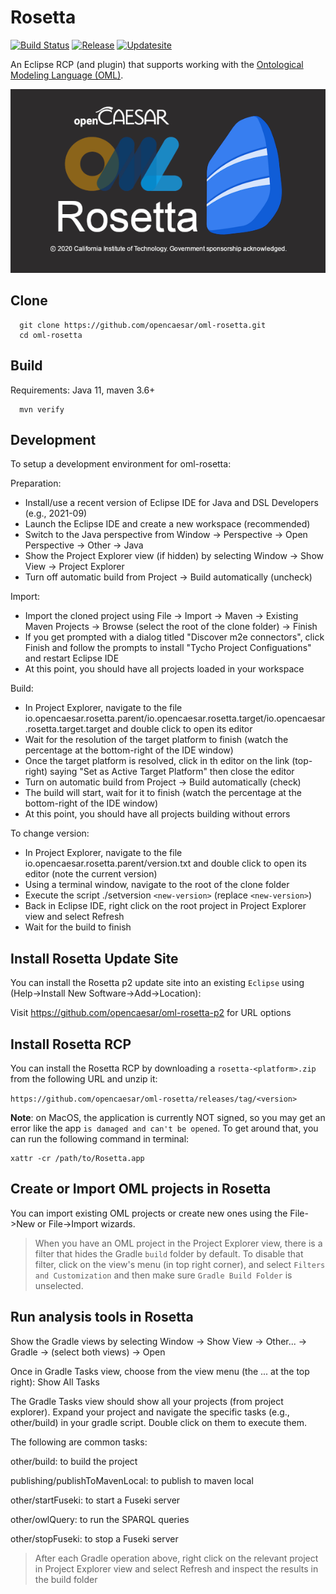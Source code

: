 # Rosetta

[![Build Status](https://app.travis-ci.com/opencaesar/oml-rosetta.svg?branch=master)](https://app.travis-ci.com/github/opencaesar/oml-rosetta)
[![Release](https://img.shields.io/github/v/release/opencaesar/oml-rosetta?label=download)](https://github.com/opencaesar/oml-rosetta/releases/latest)
[![Updatesite](https://img.shields.io/badge/p2-updatesite-yellow.svg?longCache=true)](https://github.com/opencaesar/oml-rosetta-p2)


An Eclipse RCP (and plugin) that supports working with the [Ontological Modeling Language (OML)](https://opencaesar.github.io/oml-spec).

![OML Rosetta Workbench](https://raw.githubusercontent.com/opencaesar/oml-rosetta/master/io.opencaesar.rosetta.rcp/splash.bmp)

## Clone
```
  git clone https://github.com/opencaesar/oml-rosetta.git
  cd oml-rosetta
```

## Build

Requirements: Java 11, maven 3.6+
```
  mvn verify
```

## Development

To setup a development environment for oml-rosetta:

Preparation:

- Install/use a recent version of Eclipse IDE for Java and DSL Developers (e.g., 2021-09)
- Launch the Eclipse IDE and create a new workspace (recommended)
- Switch to the Java perspective from Window -> Perspective -> Open Perspective -> Other -> Java
- Show the Project Explorer view (if hidden) by selecting Window -> Show View -> Project Explorer
- Turn off automatic build from Project -> Build automatically (uncheck)

Import:

- Import the cloned project using File -> Import -> Maven -> Existing Maven Projects -> Browse (select the root of the clone folder) -> Finish
- If you get prompted with a dialog titled "Discover m2e connectors", click Finish and follow the prompts to install "Tycho Project Configuations" and restart Eclipse IDE
- At this point, you should have all projects loaded in your workspace

Build:

- In Project Explorer, navigate to the file io.opencaesar.rosetta.parent/io.opencaesar.rosetta.target/io.opencaesar.rosetta.target.target and double click to open its editor
- Wait for the resolution of the target platform to finish (watch the percentage at the bottom-right of the IDE window)
- Once the target platform is resolved, click in th editor on the link (top-right) saying "Set as Active Target Platform" then close the editor
- Turn on automatic build from Project -> Build automatically (check)
- The build will start, wait for it to finish (watch the percentage at the bottom-right of the IDE window)
- At this point, you should have all projects building without errors

To change version:

- In Project Explorer, navigate to the file io.opencaesar.rosetta.parent/version.txt and double click to open its editor (note the current version)
- Using a terminal window, navigate to the root of the clone folder
- Execute the script ./setversion `<new-version>` (replace `<new-version>`)
- Back in Eclipse IDE, right click on the root project in Project Explorer view and select Refresh
- Wait for the build to finish

## Install Rosetta Update Site

You can install the Rosetta p2 update site into an existing `Eclipse` using (Help->Install New Software->Add->Location):

Visit https://github.com/opencaesar/oml-rosetta-p2 for URL options

## Install Rosetta RCP

You can install the Rosetta RCP by downloading a ```rosetta-<platform>.zip``` from the following URL and unzip it:

```https://github.com/opencaesar/oml-rosetta/releases/tag/<version>```

**Note**: on MacOS, the application is currently NOT signed, so you may get an error like the app `is damaged and can't be opened`. To get around that, you can run the following command in terminal:
```
xattr -cr /path/to/Rosetta.app
```

## Create or Import OML projects in Rosetta

You can import existing OML projects or create new ones using the File->New or File->Import wizards.

> When you have an OML project in the Project Explorer view, there is a filter that hides the Gradle `build` folder by default. To disable that filter, click on the view's menu (in top right corner), and select `Filters and Customization` and then make sure `Gradle Build Folder` is unselected.

## Run analysis tools in Rosetta

Show the Gradle views by selecting Window -> Show View -> Other... -> Gradle -> (select both views) -> Open

Once in Gradle Tasks view, choose from the view menu (the ... at the top right): Show All Tasks

The Gradle Tasks view should show all your projects (from project explorer). Expand your project and navigate the specific tasks (e.g., other/build) in your gradle script. Double click on them to execute them. 

The following are common tasks:

other/build: to build the project

publishing/publishToMavenLocal: to publish to maven local

other/startFuseki: to start a Fuseki server

other/owlQuery: to run the SPARQL queries

other/stopFuseki: to stop a Fuseki server

> After each Gradle operation above, right click on the relevant project in Project Explorer view and select Refresh and inspect the results in the build folder

